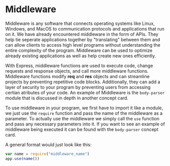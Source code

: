 # Middleware

Middleware is any software that connects operating systems like Linux, Windows, and MacOS to communication protocols and applications that run on it. We have already encountered middleware in the form of APIs. They help tie seperate applications together by "translating" between them and can allow clients to access high level programs without understanding the entire complexity of the program. Middleware can be used to optimize already existing applications as well as help create new ones efficiently.

With Express, middleware functions are used to execute code, change requests and response objects, and call more middleware functions. Middleware functions modify **req** and **res** objects and can streamline projects by preventing repetitive code blocks. Additionally, they can add a layer of security to your program by preventing users from accessing certian atributes of your code. An example of Middleware is the `body-parser` module that is discussed in depth in another concept card.

To use middleware in your program, we first have to import it like a module, we just use the `require` function and pass the name of the middleware as a parameter. To actually use the middleware we simply call the `use` function and pass any necessary parameters into it. If you want to see an example of middleware being executed it can be found with the `body-parser` concept card.

A general format would just look like this:

```javascript
var name = require("middleware_name")
app.use(name())
```

